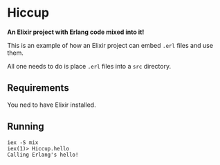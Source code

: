 # Hiccup

**An Elixir project with Erlang code mixed into it!**

This is an example of how an Elixir project can embed `.erl` files and use them.

All one needs to do is place `.erl` files into a `src` directory.

## Requirements

You ned to have Elixir installed.

## Running

    iex -S mix
    iex(1)> Hiccup.hello
    Calling Erlang's hello!
